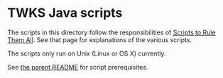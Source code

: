 # TWKS Java scripts

The scripts in this directory follow the responsibilities of [Scripts to Rule Them All](https://github.com/github/scripts-to-rule-them-all). See that page for explanations of the various scripts.

The scripts only run on Unix (Linux or OS X) currently.

See [the parent README](../README.md) for script prerequisites.

